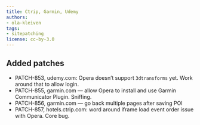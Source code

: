 ```yaml
---
title: Ctrip, Garmin, Udemy
authors:
- ola-kleiven
tags:
- sitepatching
license: cc-by-3.0
---
```


## Added patches

- PATCH-853, udemy.com: Opera doesn’t support `3dtransforms` yet. Work around that to allow login.
- PATCH-855, garmin.com — allow Opera to install and use Garmin Communicator Plugin. Sniffing.
- PATCH-856, garmin.com — go back multiple pages after saving POI
- PATCH-857, hotels.ctrip.com: word around iframe load event order issue with Opera. Core bug.
